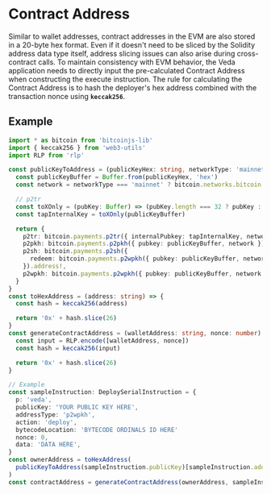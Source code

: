 # Contract Address

Similar to wallet addresses, contract addresses in the EVM are also stored in a 20-byte hex format. Even if it doesn't need to be sliced by the Solidity address data type itself, address slicing issues can also arise during cross-contract calls. To maintain consistency with EVM behavior, the Veda application needs to directly input the pre-calculated Contract Address when constructing the execute instruction. The rule for calculating the Contract Address is to hash the deployer's hex address combined with the transaction nonce using **`keccak256`**.

## Example

```typescript
import * as bitcoin from 'bitcoinjs-lib'
import { keccak256 } from 'web3-utils'
import RLP from 'rlp'

const publicKeyToAddress = (publicKeyHex: string, networkType: 'mainnet' | 'testnet' = 'mainnet') => {
  const publicKeyBuffer = Buffer.from(publicKeyHex, 'hex')
  const network = networkType === 'mainnet' ? bitcoin.networks.bitcoin : bitcoin.networks.testnet

  // p2tr
  const toXOnly = (pubKey: Buffer) => (pubKey.length === 32 ? pubKey : pubKey.subarray(1, 33))
  const tapInternalKey = toXOnly(publicKeyBuffer)

  return {
    p2tr: bitcoin.payments.p2tr({ internalPubkey: tapInternalKey, network }).address!,
    p2pkh: bitcoin.payments.p2pkh({ pubkey: publicKeyBuffer, network }).address!,
    p2sh: bitcoin.payments.p2sh({
      redeem: bitcoin.payments.p2wpkh({ pubkey: publicKeyBuffer, network }),
    }).address!,
    p2wpkh: bitcoin.payments.p2wpkh({ pubkey: publicKeyBuffer, network }).address!,
  }
}
const toHexAddress = (address: string) => {
  const hash = keccak256(address)

  return '0x' + hash.slice(26)
}
const generateContractAddress = (walletAddress: string, nonce: number) => {
  const input = RLP.encode([walletAddress, nonce])
  const hash = keccak256(input)

  return '0x' + hash.slice(26)
}

// Example
const sampleInstruction: DeploySerialInstruction = {
  p: 'veda',
  publicKey: 'YOUR PUBLIC KEY HERE',
  addressType: 'p2wpkh',
  action: 'deploy',
  bytecodeLocation: 'BYTECODE ORDINALS ID HERE'
  nonce: 0,
  data: 'DATA HERE',
}
const ownerAddress = toHexAddress(
  publicKeyToAddress(sampleInstruction.publicKey)[sampleInstruction.addressType as 'p2pkh' | 'p2wpkh' | 'p2sh' | 'p2tr'],
)
const contractAddress = generateContractAddress(ownerAddress, sampleInstruction.nonce)
```
